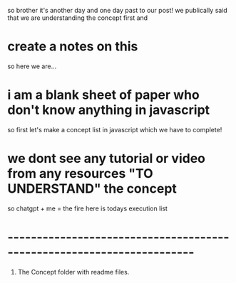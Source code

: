 so brother it's another day and one day past to our post!
we publically said that we are understanding the concept first and 
# create a notes on this 
so here we are...
# i am a blank sheet of paper who don't know anything in javascript

so first let's make a concept list in javascript which we have to complete!
# we dont see any tutorial or video from any resources "TO UNDERSTAND" the concept
so chatgpt + me = the fire 
here is todays execution list
# ----------------------------------------------------------------------
1. The Concept folder with readme files.